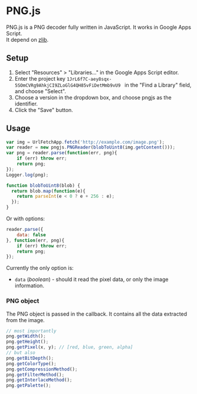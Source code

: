 
PNG.js
======

PNG.js is a PNG decoder fully written in JavaScript. It works in Google Apps Script.  
It depend on [zlib](https://github.com/hinimub/zlib.js).

Setup
-----

1. Select "Resources" > "Libraries..." in the Google Apps Script
editor.
2. Enter the project key `1JrL6f7C-aey8sqx-5SOmCVRg9AhkjCI9ZLoGlG4QH85vFiDetMmb9vU9 ` in the "Find a Library" field, and choose "Select". 
3. Choose a version in the dropdown box, and choose pngjs as the
identifier. 
4. Click the "Save" button.

Usage
-----

``` js
var img = UrlFetchApp.fetch('http://example.com/image.png');
var reader = new pngjs.PNGReader(blobToUint8(img.getContent()));
var png = reader.parse(function(err, png){
	if (err) throw err;
	return png;
});
Logger.log(png);

function blobToUint8(blob) {
  return blob.map(function(e){
    return parseInt(e < 0 ? e + 256 : e);
  });
}

```

Or with options:

``` js
reader.parse({
	data: false
}, function(err, png){
	if (err) throw err;
	return png;
});

```

Currently the only option is:

- `data` (*boolean*) - should it read the pixel data, or only the image information.

### PNG object

The PNG object is passed in the callback. It contains all the data extracted
from the image.

``` js
// most importantly
png.getWidth();
png.getHeight();
png.getPixel(x, y); // [red, blue, green, alpha]
// but also
png.getBitDepth();
png.getColorType();
png.getCompressionMethod();
png.getFilterMethod();
png.getInterlaceMethod();
png.getPalette();
```
